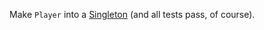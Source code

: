 Make `Player` into a [Singleton](https://refactoring.guru/design-patterns/singleton) (and all tests pass, of course).
